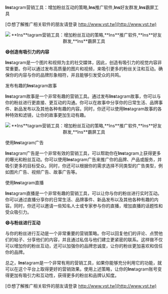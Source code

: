 **Ins**tagram营销工具：增加粉丝互动的策略,**Ins**推广软件,**Ins**好友群发,**Ins**霸屏工具

[😍想了解推广相关软件的朋友请登录 http://www.vst.tw](http://www.vst.tw)

 <center><img src="https://vst.tw/MP4/tuiguang/png/1.png" alt="**Ins**tagram营销工具：增加粉丝互动的策略,**Ins**推广软件,**Ins**好友群发,**Ins**霸屏工具"></center>

**😄创造有吸引力的内容**

**Ins**tagram是一个图片和视频为主的社交媒体，因此，创造有吸引力的视觉内容非常重要。你可以通过发布高质量的图片和视频，来吸引更多的粉丝关注和互动。确保你的内容与你的品牌形象相符，并且能够引发受众的共鸣。

发布有趣的**Ins**tagram故事

**Ins**tagram故事是一个非常有趣的营销工具。通过发布**Ins**tagram故事，你可以与你的粉丝进行更直接、更互动的沟通。你可以在故事中分享你的日常生活、品牌事件、新品发布以及其他各种有趣的内容。同时，你还可以使用**Ins**tagram故事的各种特效和滤镜，让你的故事更加生动有趣。

 <center><img src="https://vst.tw/MP4/tuiguang/png/4.png" alt="**Ins**tagram营销工具：增加粉丝互动的策略,**Ins**推广软件,**Ins**好友群发,**Ins**霸屏工具"></center>

使用**Ins**tagram广告

**Ins**tagram广告是一个非常有效的营销工具，可以帮助你在**Ins**tagram上获得更多的曝光和粉丝互动。你可以使用**Ins**tagram广告来推广你的品牌、产品或服务，并吸引更多的目标受众。同时，你还可以根据你的需求选择不同类型的广告类型，例如图片广告、视频广告、故事广告等。

使用**Ins**tagram直播

**Ins**tagram直播是一个非常有趣的营销工具，可以让你与你的粉丝进行实时互动。你可以通过直播分享你的日常生活、品牌事件、新品发布以及其他各种有趣的内容。同时，你还可以邀请一些知名人士或专家参与你的直播，增加直播的话题性和受众吸引力。

**😄与粉丝进行互动**

与你的粉丝进行互动是一个非常重要的营销策略。你可以回复他们的评论、点赞他们的帖子、分享他们的内容，并且通过私信与他们建立更紧密的联系。这样做不仅可以增加你的粉丝互动，还可以加强你的品牌忠诚度，让你的粉丝更加喜欢和信任你的品牌。

总之，**Ins**tagram是一个非常有用的营销工具，如果你能够充分利用它的功能，就可以在这个平台上取得更好的营销效果。使用上述策略，让你的**Ins**tagram账号变得更加有吸引力和互动性，获得更多的粉丝和品牌认知度。

[😍想了解推广相关软件的朋友请登录 http://www.vst.tw](http://www.vst.tw)



